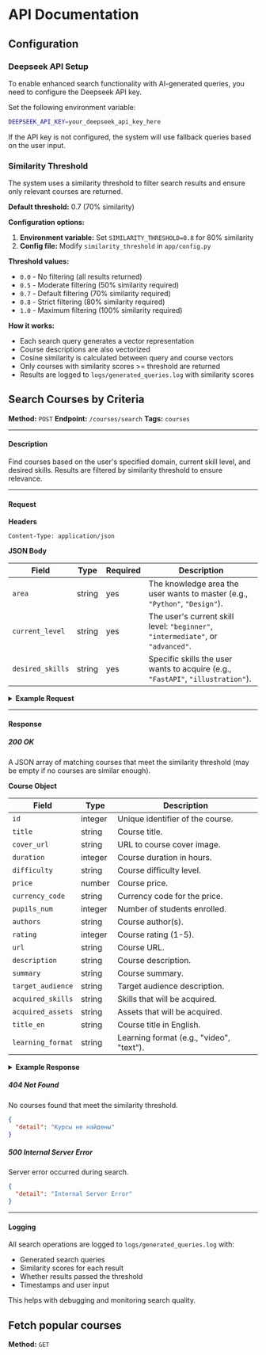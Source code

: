 # API Documentation

## Configuration

### Deepseek API Setup

To enable enhanced search functionality with AI-generated queries, you need to configure the Deepseek API key.

Set the following environment variable:
```bash
DEEPSEEK_API_KEY=your_deepseek_api_key_here
```

If the API key is not configured, the system will use fallback queries based on the user input.

### Similarity Threshold

The system uses a similarity threshold to filter search results and ensure only relevant courses are returned.

**Default threshold:** 0.7 (70% similarity)

**Configuration options:**
1. **Environment variable:** Set `SIMILARITY_THRESHOLD=0.8` for 80% similarity
2. **Config file:** Modify `similarity_threshold` in `app/config.py`

**Threshold values:**
- `0.0` - No filtering (all results returned)
- `0.5` - Moderate filtering (50% similarity required)
- `0.7` - Default filtering (70% similarity required)
- `0.8` - Strict filtering (80% similarity required)
- `1.0` - Maximum filtering (100% similarity required)

**How it works:**
- Each search query generates a vector representation
- Course descriptions are also vectorized
- Cosine similarity is calculated between query and course vectors
- Only courses with similarity scores >= threshold are returned
- Results are logged to `logs/generated_queries.log` with similarity scores

## Search Courses by Criteria

**Method:** `POST`
**Endpoint:** `/courses/search`
**Tags:** `courses`

---

#### Description

Find courses based on the user's specified domain, current skill level, and desired skills. Results are filtered by similarity threshold to ensure relevance.

---

#### Request

**Headers**

```http
Content-Type: application/json
```

**JSON Body**

| Field            | Type   | Required | Description                                                                      |
| ---------------- | ------ | -------- | -------------------------------------------------------------------------------- |
| `area`           | string | yes      | The knowledge area the user wants to master (e.g., `"Python"`, `"Design"`).      |
| `current_level`  | string | yes      | The user's current skill level: `"beginner"`, `"intermediate"`, or `"advanced"`. |
| `desired_skills` | string | yes      | Specific skills the user wants to acquire (e.g., `"FastAPI"`, `"illustration"`). |

<details>
<summary><strong>Example Request</strong></summary>

```json
POST /api/courses/search
Content-Type: application/json

{
  "area": "Python",
  "current_level": "beginner",
  "desired_skills": "FastAPI"
}
```

</details>

---

#### Response

##### 200 OK

A JSON array of matching courses that meet the similarity threshold (may be empty if no courses are similar enough).

**Course Object**

| Field        | Type      | Description                                                                  |
| ------------ | --------- | ---------------------------------------------------------------------------- |
| `id`         | integer   | Unique identifier of the course.                                             |
| `title`      | string    | Course title.                                                                |
| `cover_url`  | string    | URL to course cover image.                                                   |
| `duration`   | integer   | Course duration in hours.                                                    |
| `difficulty` | string    | Course difficulty level.                                                     |
| `price`      | number    | Course price.                                                                |
| `currency_code` | string | Currency code for the price.                                             |
| `pupils_num` | integer   | Number of students enrolled.                                                 |
| `authors`    | string    | Course author(s).                                                            |
| `rating`     | integer   | Course rating (1-5).                                                         |
| `url`        | string    | Course URL.                                                                  |
| `description` | string   | Course description.                                                          |
| `summary`    | string    | Course summary.                                                              |
| `target_audience` | string | Target audience description.                                             |
| `acquired_skills` | string | Skills that will be acquired.                                            |
| `acquired_assets` | string | Assets that will be acquired.                                            |
| `title_en`   | string    | Course title in English.                                                     |
| `learning_format` | string | Learning format (e.g., "video", "text").                                |

<details>
<summary><strong>Example Response</strong></summary>

```json
[
  {
    "id": 12345,
    "title": "Python для начинающих",
    "cover_url": "https://stepik.org/media/cache/images/courses/12345/cover.jpg",
    "duration": 20,
    "difficulty": "beginner",
    "price": 0,
    "currency_code": "RUB",
    "pupils_num": 15000,
    "authors": "Иван Петров",
    "rating": 4,
    "url": "https://stepik.org/course/12345/promo",
    "description": "Курс по основам Python...",
    "summary": "Изучите основы Python...",
    "target_audience": "Начинающие программисты",
    "acquired_skills": "Python, программирование, алгоритмы",
    "acquired_assets": "Сертификат об окончании",
    "title_en": "Python for Beginners",
    "learning_format": "video"
  }
]
```

</details>

##### 404 Not Found

No courses found that meet the similarity threshold.

```json
{
  "detail": "Курсы не найдены"
}
```

##### 500 Internal Server Error

Server error occurred during search.

```json
{
  "detail": "Internal Server Error"
}
```

---

#### Logging

All search operations are logged to `logs/generated_queries.log` with:
- Generated search queries
- Similarity scores for each result
- Whether results passed the threshold
- Timestamps and user input

This helps with debugging and monitoring search quality.

## Fetch popular courses


**Method:** `GET`
